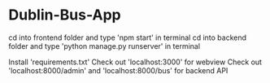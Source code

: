 # Dublin-Bus-App

cd into frontend folder and type 'npm start' in terminal
cd into backend folder and type 'python manage.py runserver' in terminal

Install 'requirements.txt'
Check out 'localhost:3000' for webview
Check out 'localhost:8000/admin' and 'localhost:8000/bus' for backend API
